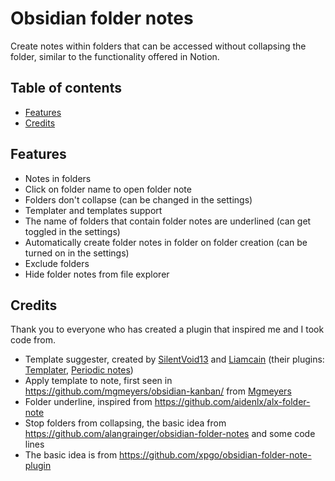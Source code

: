 # Obsidian folder notes
Create notes within folders that can be accessed without collapsing the folder, similar to the functionality offered in Notion.

## Table of contents

- [Features](#features)
- [Credits](#credits)

## Features

- Notes in folders
- Click on folder name to open folder note
- Folders don't collapse (can be changed in the settings)
- Templater and templates support
- The name of folders that contain folder notes are underlined (can get toggled in the settings)
- Automatically create folder notes in folder on folder creation (can be turned on in the settings)
- Exclude folders
- Hide folder notes from file explorer
 
## Credits
Thank you to everyone who has created a plugin that inspired me and I took code from.
- Template suggester, created by [SilentVoid13](https://github.com/SilentVoid13) and [Liamcain](https://github.com/liamcain) (their plugins: [Templater](https://github.com/SilentVoid13/Templater/), [Periodic notes](https://github.com/liamcain/obsidian-periodic-notes))
- Apply template to note, first seen in https://github.com/mgmeyers/obsidian-kanban/ from [Mgmeyers](https://github.com/mgmeyers)
- Folder underline, inspired from https://github.com/aidenlx/alx-folder-note
- Stop folders from collapsing, the basic idea from https://github.com/alangrainger/obsidian-folder-notes and some code lines
- The basic idea is from https://github.com/xpgo/obsidian-folder-note-plugin
